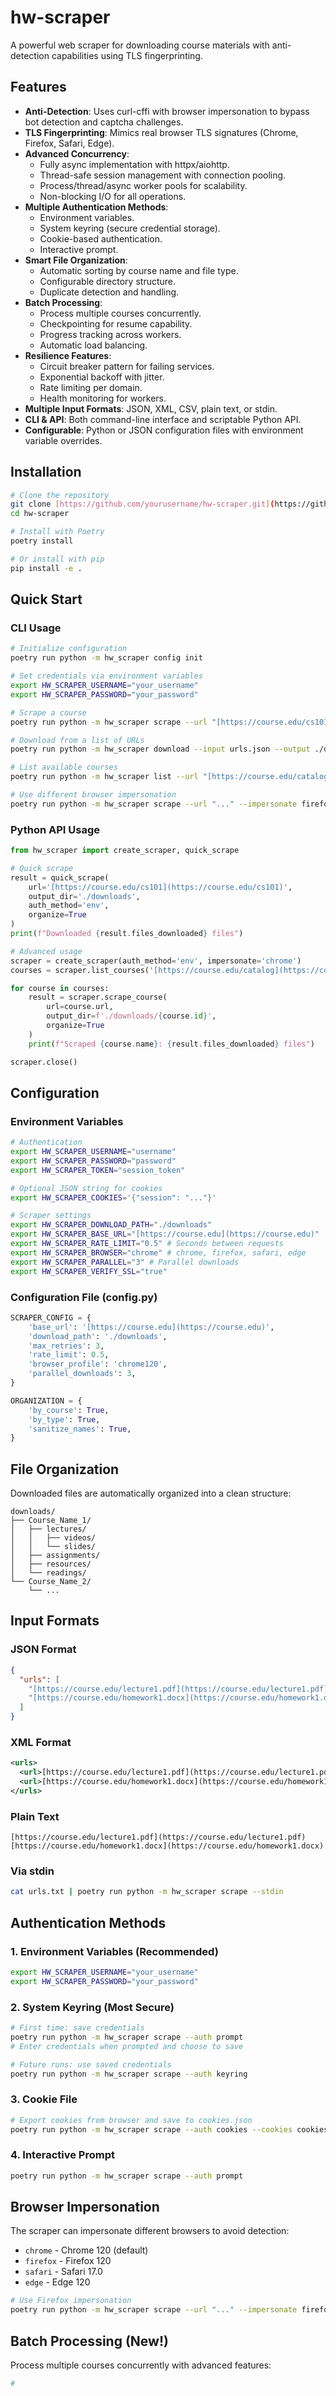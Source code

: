 # hw-scraper

A powerful web scraper for downloading course materials with anti-detection capabilities using TLS fingerprinting.

## Features

- **Anti-Detection**: Uses curl-cffi with browser impersonation to bypass bot detection and captcha challenges.
- **TLS Fingerprinting**: Mimics real browser TLS signatures (Chrome, Firefox, Safari, Edge).
- **Advanced Concurrency**:
  - Fully async implementation with httpx/aiohttp.
  - Thread-safe session management with connection pooling.
  - Process/thread/async worker pools for scalability.
  - Non-blocking I/O for all operations.
- **Multiple Authentication Methods**:
  - Environment variables.
  - System keyring (secure credential storage).
  - Cookie-based authentication.
  - Interactive prompt.
- **Smart File Organization**:
  - Automatic sorting by course name and file type.
  - Configurable directory structure.
  - Duplicate detection and handling.
- **Batch Processing**:
  - Process multiple courses concurrently.
  - Checkpointing for resume capability.
  - Progress tracking across workers.
  - Automatic load balancing.
- **Resilience Features**:
  - Circuit breaker pattern for failing services.
  - Exponential backoff with jitter.
  - Rate limiting per domain.
  - Health monitoring for workers.
- **Multiple Input Formats**: JSON, XML, CSV, plain text, or stdin.
- **CLI & API**: Both command-line interface and scriptable Python API.
- **Configurable**: Python or JSON configuration files with environment variable overrides.

## Installation

```bash
# Clone the repository
git clone [https://github.com/yourusername/hw-scraper.git](https://github.com/yourusername/hw-scraper.git)
cd hw-scraper

# Install with Poetry
poetry install

# Or install with pip
pip install -e .
```

## Quick Start

### CLI Usage

```bash
# Initialize configuration
poetry run python -m hw_scraper config init

# Set credentials via environment variables
export HW_SCRAPER_USERNAME="your_username"
export HW_SCRAPER_PASSWORD="your_password"

# Scrape a course
poetry run python -m hw_scraper scrape --url "[https://course.edu/cs101](https://course.edu/cs101)"

# Download from a list of URLs
poetry run python -m hw_scraper download --input urls.json --output ./downloads

# List available courses
poetry run python -m hw_scraper list --url "[https://course.edu/catalog](https://course.edu/catalog)"

# Use different browser impersonation
poetry run python -m hw_scraper scrape --url "..." --impersonate firefox
```

### Python API Usage

```python
from hw_scraper import create_scraper, quick_scrape

# Quick scrape
result = quick_scrape(
    url='[https://course.edu/cs101](https://course.edu/cs101)',
    output_dir='./downloads',
    auth_method='env',
    organize=True
)
print(f"Downloaded {result.files_downloaded} files")

# Advanced usage
scraper = create_scraper(auth_method='env', impersonate='chrome')
courses = scraper.list_courses('[https://course.edu/catalog](https://course.edu/catalog)')

for course in courses:
    result = scraper.scrape_course(
        url=course.url,
        output_dir=f'./downloads/{course.id}',
        organize=True
    )
    print(f"Scraped {course.name}: {result.files_downloaded} files")

scraper.close()
```

## Configuration

### Environment Variables

```bash
# Authentication
export HW_SCRAPER_USERNAME="username"
export HW_SCRAPER_PASSWORD="password"
export HW_SCRAPER_TOKEN="session_token"

# Optional JSON string for cookies
export HW_SCRAPER_COOKIES='{"session": "..."}'

# Scraper settings
export HW_SCRAPER_DOWNLOAD_PATH="./downloads"
export HW_SCRAPER_BASE_URL="[https://course.edu](https://course.edu)"
export HW_SCRAPER_RATE_LIMIT="0.5" # Seconds between requests
export HW_SCRAPER_BROWSER="chrome" # chrome, firefox, safari, edge
export HW_SCRAPER_PARALLEL="3" # Parallel downloads
export HW_SCRAPER_VERIFY_SSL="true"
```

### Configuration File (config.py)

```python
SCRAPER_CONFIG = {
    'base_url': '[https://course.edu](https://course.edu)',
    'download_path': './downloads',
    'max_retries': 3,
    'rate_limit': 0.5,
    'browser_profile': 'chrome120',
    'parallel_downloads': 3,
}

ORGANIZATION = {
    'by_course': True,
    'by_type': True,
    'sanitize_names': True,
}
```

## File Organization

Downloaded files are automatically organized into a clean structure:

```
downloads/
├── Course_Name_1/
│   ├── lectures/
│   │   ├── videos/
│   │   └── slides/
│   ├── assignments/
│   ├── resources/
│   └── readings/
└── Course_Name_2/
    └── ...
```

## Input Formats

### JSON Format

```json
{
  "urls": [
    "[https://course.edu/lecture1.pdf](https://course.edu/lecture1.pdf)",
    "[https://course.edu/homework1.docx](https://course.edu/homework1.docx)"
  ]
}
```

### XML Format

```xml
<urls>
  <url>[https://course.edu/lecture1.pdf](https://course.edu/lecture1.pdf)</url>
  <url>[https://course.edu/homework1.docx](https://course.edu/homework1.docx)</url>
</urls>
```

### Plain Text

```text
[https://course.edu/lecture1.pdf](https://course.edu/lecture1.pdf)
[https://course.edu/homework1.docx](https://course.edu/homework1.docx)
```

### Via stdin

```bash
cat urls.txt | poetry run python -m hw_scraper scrape --stdin
```

## Authentication Methods

### 1. Environment Variables (Recommended)

```bash
export HW_SCRAPER_USERNAME="your_username"
export HW_SCRAPER_PASSWORD="your_password"
```

### 2. System Keyring (Most Secure)

```bash
# First time: save credentials
poetry run python -m hw_scraper scrape --auth prompt
# Enter credentials when prompted and choose to save

# Future runs: use saved credentials
poetry run python -m hw_scraper scrape --auth keyring
```

### 3. Cookie File

```bash
# Export cookies from browser and save to cookies.json
poetry run python -m hw_scraper scrape --auth cookies --cookies cookies.json
```

### 4. Interactive Prompt

```bash
poetry run python -m hw_scraper scrape --auth prompt
```

## Browser Impersonation

The scraper can impersonate different browsers to avoid detection:

- `chrome` - Chrome 120 (default)
- `firefox` - Firefox 120
- `safari` - Safari 17.0
- `edge` - Edge 120

```bash
# Use Firefox impersonation
poetry run python -m hw_scraper scrape --url "..." --impersonate firefox
```

## Batch Processing (New!)

Process multiple courses concurrently with advanced features:

```bash
#
